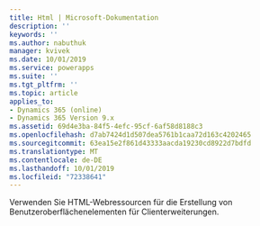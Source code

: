 ```yaml
---
title: Html | Microsoft-Dokumentation
description: ''
keywords: ''
ms.author: nabuthuk
manager: kvivek
ms.date: 10/01/2019
ms.service: powerapps
ms.suite: ''
ms.tgt_pltfrm: ''
ms.topic: article
applies_to:
- Dynamics 365 (online)
- Dynamics 365 Version 9.x
ms.assetid: 69d4e3ba-84f5-4efc-95cf-6af58d8188c3
ms.openlocfilehash: d7ab7424d1d507dea5761b1caa72d163c4202465
ms.sourcegitcommit: 63ea15e2f861d43333aacda19230cd8922d7bdfd
ms.translationtype: MT
ms.contentlocale: de-DE
ms.lasthandoff: 10/01/2019
ms.locfileid: "72338641"
---
```

Verwenden Sie HTML-Webressourcen für die Erstellung von Benutzeroberflächenelementen für Clienterweiterungen. 
